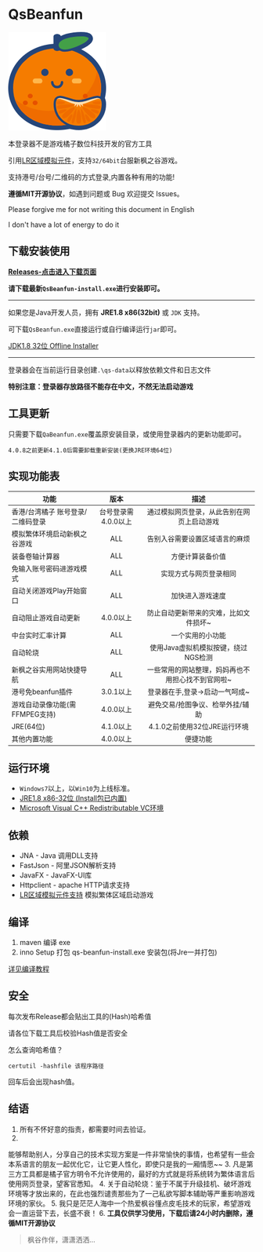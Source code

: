 # QsBeanfun

![logo](./src/main/resources/static/images/ico.png)

本登录器不是游戏橘子数位科技开发的官方工具

引用[LR区域模拟元件](https://github.com/InWILL/Locale_Remulator)，支持`32/64bit`台服新枫之谷游戏。

支持港号/台号/二维码的方式登录,内置各种有用的功能!

**遵循MIT开源协议**，如遇到问题或 Bug 欢迎提交 Issues。

Please forgive me for not writing this document in English

I don't have a lot of energy to do it

## 下载安装使用

[**Releases-点击进入下载页面**](https://github.com/starmcc/qs-beanfun/releases)

**请下载最新`QsBeanfun-install.exe`进行安装即可。**

---

如果您是Java开发人员，拥有 **JRE1.8 x86(32bit)** 或 `JDK` 支持。

可下载`QsBeanfun.exe`直接运行或自行编译运行`jar`即可。

[JDK1.8 32位 Offline Installer](https://www.oracle.com/java/technologies/downloads/#java8-windows)

---

登录器会在当前运行目录创建`.\qs-data`以释放依赖文件和日志文件

**特别注意：登录器存放路径不能存在中文，不然无法启动游戏**

## 工具更新

只需要下载`QaBeanfun.exe`覆盖原安装目录，或使用登录器内的更新功能即可。

`4.0.8之前更新4.1.0后需要卸载重新安装(更换JRE环境64位)`

## 实现功能表

| 功能                  |      版本      |            描述             |
|---------------------|:------------:|:-------------------------:|
| 香港/台湾橘子 账号登录/二维码登录  | 台号登录需4.0.0以上 |   通过模拟网页登录，从此告别在网页上启动游戏   |
| 模拟繁体环境启动新枫之谷游戏      |     ALL      |      告别入谷需要设置区域语言的麻烦      |
| 装备卷轴计算器             |     ALL      |         方便计算装备价值          |
| 免输入账号密码进游戏模式        |     ALL      |        实现方式与网页登录相同        |
| 自动关闭游戏Play开始窗口      |     ALL      |         加快进入游戏速度          |
| 自动阻止游戏自动更新          |   4.0.0以上    |    防止自动更新带来的灾难，比如文件损坏~    |
| 中台实时汇率计算            |     ALL      |         一个实用的小功能          |
| 自动轮烧                |     ALL      |   使用Java虚拟机模拟按键，绕过NGS检测   |
| 新枫之谷实用网站快捷导航        |     ALL      | 一些常用的网站整理，妈妈再也不用担心找不到官网啦~ |
| 港号免beanfun插件        |   3.0.1以上    |     登录器在手,登录->启动一气呵成~     |
| 游戏自动录像功能(需FFMPEG支持) |   4.0.0以上    |     避免交易/抢图争议、检举外挂/辅助     |
| JRE(64位)            |   4.1.0以上    |    4.1.0之前使用32位JRE运行环境    |
| 其他内置功能              |   4.0.0以上    |           便捷功能            |

## 运行环境

- `Windows7`以上，以`Win10`为上线标准。
- [JRE1.8 x86-32位 (Install包已内置)](https://www.oracle.com/java/technologies/downloads/#jre8-windows)
- [Microsoft Visual C++ Redistributable VC环境](https://aka.ms/vs/17/release/vc_redist.x64.exe)

## 依赖

- JNA - Java 调用DLL支持
- FastJson - 阿里JSON解析支持
- JavaFX - JavaFX-UI库
- Httpclient - apache HTTP请求支持
- [LR区域模拟元件支持](https://github.com/InWILL/Locale_Remulator) 模拟繁体区域启动游戏

## 编译

1. maven 编译 exe
2. inno Setup 打包 qs-beanfun-install.exe 安装包(将Jre一并打包)

[详见编译教程](./build/README.md)

## 安全

每次发布Release都会贴出工具的(Hash)哈希值

请各位下载工具后校验Hash值是否安全

怎么查询哈希值？

```
certutil -hashfile 该程序路径
```

回车后会出现hash值。

## 结语

1. 所有不怀好意的指责，都需要时间去验证。
2.
能够帮助别人，分享自己的技术实现方案是一件非常愉快的事情，也希望有一些会本系语言的朋友一起优化它，让它更人性化，即使只是我的一厢情愿~~
3. 凡是第三方工具都是橘子官方明令不允许使用的，最好的方式就是将系统转为繁体语言后使用网页登录，望客官悉知。
4. 关于自动轮烧：鉴于不属于升级挂机、破坏游戏环境等才放出来的，在此也强烈谴责那些为了一己私欲写脚本辅助等严重影响游戏环境的家伙。
5. 我只是茫茫人海中一个热爱枫谷懂点皮毛技术的玩家，希望游戏会一直运营下去，长盛不衰！
6. **工具仅供学习使用，下载后请24小时内删除，遵循MIT开源协议**

> 枫谷作伴，潇潇洒洒...